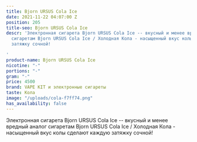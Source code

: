 ```yaml
---
title: Bjorn URSUS Cola Ice
date: 2021-11-22 04:07:00 Z
position: 205
title-seo: Bjorn URSUS Cola Ice
descr: 'Электронная сигарета Bjorn URSUS Cola Ice -- вкусный и менее вредный аналог
  сигаретам Bjorn URSUS Cola Ice / Холодная Кола - насыщенный вкус колы сделают каждую
  затяжку сочной!

'
product-name: Bjorn URSUS Cola Ice
nicotine: "-"
portions: "-"
gram: "-"
price: 4500
brand: VAPE KIT и электронные сигареты
taste: Кола
image: "/uploads/cola-f7ff74.png"
has_availability: false
---
```


Электронная сигарета Bjorn URSUS Cola Ice -- вкусный и менее вредный аналог сигаретам Bjorn URSUS Cola Ice / Холодная Кола - насыщенный вкус колы сделают каждую затяжку сочной!
